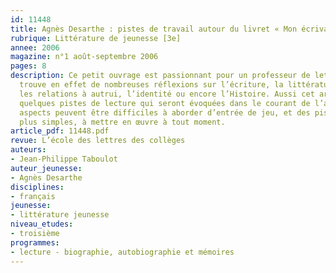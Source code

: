 ```yaml
---
id: 11448
title: Agnès Desarthe : pistes de travail autour du livret « Mon écrivain préféré » 
rubrique: Littérature de jeunesse [3e]
annee: 2006
magazine: n°1 août-septembre 2006
pages: 8
description: Ce petit ouvrage est passionnant pour un professeur de lettres – on y
  trouve en effet de nombreuses réflexions sur l’écriture, la littérature, l’existence,
  les relations à autrui, l’identité ou encore l’Histoire. Aussi cet article propose-t-il
  quelques pistes de lecture qui seront évoquées dans le courant de l’année car certains
  aspects peuvent être difficiles à aborder d’entrée de jeu, et des pistes d’écriture,
  plus simples, à mettre en œuvre à tout moment.
article_pdf: 11448.pdf
revue: L’école des lettres des collèges
auteurs:
- Jean-Philippe Taboulot
auteur_jeunesse:
- Agnès Desarthe
disciplines:
- français
jeunesse:
- littérature jeunesse
niveau_etudes:
- troisième
programmes:
- lecture - biographie, autobiographie et mémoires
---
```

